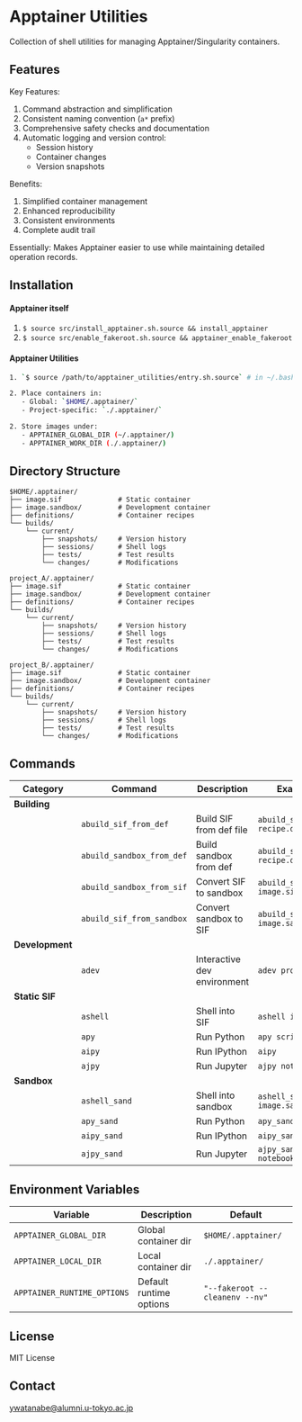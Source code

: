 <!-- ---
!-- title: ./apptainer_utilities/README.md
!-- author: ywatanabe
!-- date: 2024-12-08 02:21:33
!-- --- -->


# Apptainer Utilities

Collection of shell utilities for managing Apptainer/Singularity containers.

## Features

Key Features:
1. Command abstraction and simplification
2. Consistent naming convention (`a*` prefix)
3. Comprehensive safety checks and documentation
4. Automatic logging and version control:
   - Session history
   - Container changes
   - Version snapshots

Benefits:
1. Simplified container management
2. Enhanced reproducibility
3. Consistent environments
4. Complete audit trail

Essentially: Makes Apptainer easier to use while maintaining detailed operation records.


## Installation

#### Apptainer itself
1. `$ source src/install_apptainer.sh.source && install_apptainer`
2. `$ source src/enable_fakeroot.sh.source && apptainer_enable_fakeroot`

#### Apptainer Utilities

``` bash
1. `$ source /path/to/apptainer_utilities/entry.sh.source` # in ~/.bashrc

2. Place containers in:
   - Global: `$HOME/.apptainer/`
   - Project-specific: `./.apptainer/`

2. Store images under:
   - APPTAINER_GLOBAL_DIR (~/.apptainer/)
   - APPTAINER_WORK_DIR (./.apptainer/)
```

## Directory Structure

```
$HOME/.apptainer/
├── image.sif              # Static container
├── image.sandbox/         # Development container
├── definitions/           # Container recipes
└── builds/
    └── current/
        ├── snapshots/     # Version history
        ├── sessions/      # Shell logs
        ├── tests/         # Test results
        └── changes/       # Modifications

project_A/.apptainer/
├── image.sif              # Static container
├── image.sandbox/         # Development container
├── definitions/           # Container recipes
└── builds/
    └── current/
        ├── snapshots/     # Version history
        ├── sessions/      # Shell logs
        ├── tests/         # Test results
        └── changes/       # Modifications

project_B/.apptainer/
├── image.sif              # Static container
├── image.sandbox/         # Development container
├── definitions/           # Container recipes
└── builds/
    └── current/
        ├── snapshots/     # Version history
        ├── sessions/      # Shell logs
        ├── tests/         # Test results
        └── changes/       # Modifications
```

## Commands

| Category | Command | Description | Example Usage |
|----------|---------|-------------|---------------|
| **Building** |
| | `abuild_sif_from_def` | Build SIF from def file | `abuild_sif_from_def recipe.def` |
| | `abuild_sandbox_from_def` | Build sandbox from def | `abuild_sandbox_from_def recipe.def` |
| | `abuild_sandbox_from_sif` | Convert SIF to sandbox | `abuild_sandbox_from_sif image.sif` |  
| | `abuild_sif_from_sandbox` | Convert sandbox to SIF | `abuild_sif_from_sandbox image.sandbox` |
| **Development** |
| | `adev` | Interactive dev environment | `adev project_name` |
| **Static SIF** |
| | `ashell` | Shell into SIF | `ashell image.sif` |
| | `apy` | Run Python | `apy script.py` |
| | `aipy` | Run IPython | `aipy` |
| | `ajpy` | Run Jupyter | `ajpy notebook.ipynb` |
| **Sandbox** |
| | `ashell_sand` | Shell into sandbox | `ashell_sand image.sandbox` |
| | `apy_sand` | Run Python | `apy_sand script.py` |
| | `aipy_sand` | Run IPython | `aipy_sand` |
| | `ajpy_sand` | Run Jupyter | `ajpy_sand notebook.ipynb` |

## Environment Variables 

| Variable | Description | Default |
|----------|-------------|---------|
| `APPTAINER_GLOBAL_DIR` | Global container dir | `$HOME/.apptainer/` |
| `APPTAINER_LOCAL_DIR` | Local container dir | `./.apptainer/` |
| `APPTAINER_RUNTIME_OPTIONS` | Default runtime options | `"--fakeroot --cleanenv --nv"` |

## License

MIT License

## Contact

ywatanabe@alumni.u-tokyo.ac.jp
